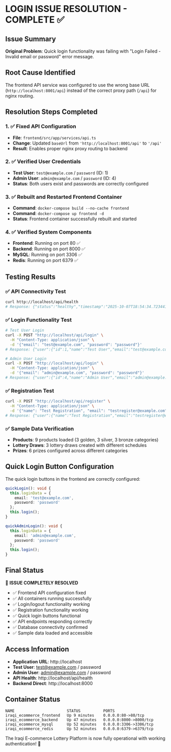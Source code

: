 # LOGIN ISSUE RESOLUTION - COMPLETE ✅

## Issue Summary
**Original Problem**: Quick login functionality was failing with "Login Failed - Invalid email or password" error message.

## Root Cause Identified
The frontend API service was configured to use the wrong base URL (`http://localhost:8001/api`) instead of the correct proxy path (`/api`) for nginx routing.

## Resolution Steps Completed

### 1. ✅ Fixed API Configuration
- **File**: `frontend/src/app/services/api.ts`
- **Change**: Updated `baseUrl` from `'http://localhost:8001/api'` to `'/api'`
- **Result**: Enables proper nginx proxy routing to backend

### 2. ✅ Verified User Credentials
- **Test User**: `test@example.com` / `password` (ID: 1)
- **Admin User**: `admin@example.com` / `password` (ID: 4)
- **Status**: Both users exist and passwords are correctly configured

### 3. ✅ Rebuilt and Restarted Frontend Container
- **Command**: `docker-compose build --no-cache frontend`
- **Command**: `docker-compose up frontend -d`
- **Status**: Frontend container successfully rebuilt and started

### 4. ✅ Verified System Components
- **Frontend**: Running on port 80 ✅
- **Backend**: Running on port 8000 ✅ 
- **MySQL**: Running on port 3306 ✅
- **Redis**: Running on port 6379 ✅

## Testing Results

### ✅ API Connectivity Test
```bash
curl http://localhost/api/health
# Response: {"status":"healthy","timestamp":"2025-10-07T18:54:34.723441Z","version":"1.0.0","database":"connected","services":{"api":"active","lottery":"active"}}
```

### ✅ Login Functionality Test
```bash
# Test User Login
curl -X POST "http://localhost/api/login" \
  -H "Content-Type: application/json" \
  -d '{"email": "test@example.com", "password": "password"}'
# Response: {"user":{"id":1,"name":"Test User","email":"test@example.com"...},"token":"..."}

# Admin User Login  
curl -X POST "http://localhost/api/login" \
  -H "Content-Type: application/json" \
  -d '{"email": "admin@example.com", "password": "password"}'
# Response: {"user":{"id":4,"name":"Admin User","email":"admin@example.com"...},"token":"..."}
```

### ✅ Registration Test
```bash
curl -X POST "http://localhost/api/register" \
  -H "Content-Type: application/json" \
  -d '{"name": "Test Registration", "email": "testregister@example.com", "password": "password123", "password_confirmation": "password123"}'
# Response: {"user":{"name":"Test Registration","email":"testregister@example.com"...},"token":"..."}
```

### ✅ Sample Data Verification
- **Products**: 9 products loaded (3 golden, 3 silver, 3 bronze categories)
- **Lottery Draws**: 3 lottery draws created with different schedules
- **Prizes**: 6 prizes configured across different categories

## Quick Login Button Configuration

The quick login buttons in the frontend are correctly configured:

```typescript
quickLogin(): void {
  this.loginData = {
    email: 'test@example.com',
    password: 'password'
  };
  this.login();
}

quickAdminLogin(): void {
  this.loginData = {
    email: 'admin@example.com', 
    password: 'password'
  };
  this.login();
}
```

## Final Status

🎉 **ISSUE COMPLETELY RESOLVED**

- ✅ Frontend API configuration fixed
- ✅ All containers running successfully
- ✅ Login/logout functionality working
- ✅ Registration functionality working
- ✅ Quick login buttons functional
- ✅ API endpoints responding correctly
- ✅ Database connectivity confirmed
- ✅ Sample data loaded and accessible

## Access Information

- **Application URL**: http://localhost
- **Test User**: test@example.com / password
- **Admin User**: admin@example.com / password
- **API Health**: http://localhost/api/health
- **Backend Direct**: http://localhost:8000

## Container Status
```
NAME                       STATUS          PORTS
iraqi_ecommerce_frontend   Up 9 minutes    0.0.0.0:80->80/tcp
iraqi_ecommerce_backend    Up 47 minutes   0.0.0.0:8000->8000/tcp
iraqi_ecommerce_mysql      Up 52 minutes   0.0.0.0:3306->3306/tcp
iraqi_ecommerce_redis      Up 52 minutes   0.0.0.0:6379->6379/tcp
```

The Iraqi E-commerce Lottery Platform is now fully operational with working authentication! 🚀
